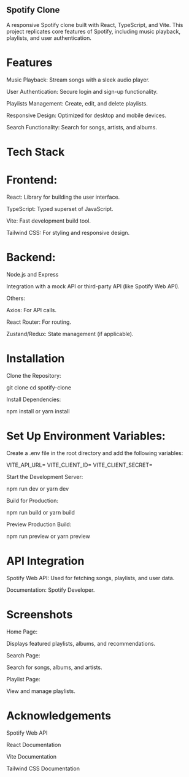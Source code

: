 ## Spotify Clone

A responsive Spotify clone built with React, TypeScript, and Vite. This project replicates core features of Spotify, including music playback, playlists, and user authentication.

# Features

Music Playback: Stream songs with a sleek audio player.

User Authentication: Secure login and sign-up functionality.

Playlists Management: Create, edit, and delete playlists.

Responsive Design: Optimized for desktop and mobile devices.

Search Functionality: Search for songs, artists, and albums.

# Tech Stack

# Frontend:

React: Library for building the user interface.

TypeScript: Typed superset of JavaScript.

Vite: Fast development build tool.

Tailwind CSS: For styling and responsive design.

# Backend:

Node.js and Express 

Integration with a mock API or third-party API (like Spotify Web API).

Others:

Axios: For API calls.

React Router: For routing.

Zustand/Redux: State management (if applicable).

# Installation

Clone the Repository:

git clone
cd spotify-clone

Install Dependencies:

npm install
 or
yarn install

# Set Up Environment Variables:
Create a .env file in the root directory and add the following variables:

VITE_API_URL=<your-api-url>
VITE_CLIENT_ID=<spotify-client-id>
VITE_CLIENT_SECRET=<spotify-client-secret>

Start the Development Server:

npm run dev  or
yarn dev

Build for Production:

npm run build
or
yarn build

Preview Production Build:

npm run preview
or
yarn preview


# API Integration

Spotify Web API: Used for fetching songs, playlists, and user data.

Documentation: Spotify Developer.

# Screenshots

Home Page:

Displays featured playlists, albums, and recommendations.

Search Page:

Search for songs, albums, and artists.

Playlist Page:

View and manage playlists.


# Acknowledgements

Spotify Web API

React Documentation

Vite Documentation

Tailwind CSS Documentation

